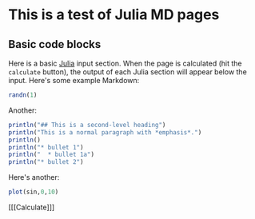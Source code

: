 # This is a test of Julia MD pages

## Basic code blocks

Here is a basic [Julia](http://www.julialang.org) input section. When the page is
calculated (hit the `calculate` button), the output of each Julia
section will appear below the input. Here's some example Markdown:

```julia  
randn(1)
```
Another:

```julia  output=markdown
println("## This is a second-level heading")
println("This is a normal paragraph with *emphasis*.")
println()
println("* bullet 1")
println("  * bullet 1a")
println("* bullet 2")
```

Here's another:

```julia  
plot(sin,0,10)
```
[[[Calculate]]]
